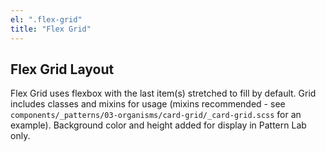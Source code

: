 ```yaml
---
el: ".flex-grid"
title: "Flex Grid"
---
```

## Flex Grid Layout

Flex Grid uses flexbox with the last item(s) stretched to fill by default. Grid includes classes and mixins for usage (mixins recommended - see `components/_patterns/03-organisms/card-grid/_card-grid.scss` for an example). Background color and height added for display in Pattern Lab only.
